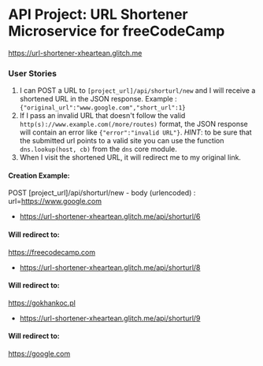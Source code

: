 # API Project: URL Shortener Microservice for freeCodeCamp

https://url-shortener-xheartean.glitch.me

### User Stories

1. I can POST a URL to `[project_url]/api/shorturl/new` and I will receive a shortened URL in the JSON response. Example : `{"original_url":"www.google.com","short_url":1}`
2. If I pass an invalid URL that doesn't follow the valid `http(s)://www.example.com(/more/routes)` format, the JSON response will contain an error like `{"error":"invalid URL"}`. *HINT*: to be sure that the submitted url points to a valid site you can use the function `dns.lookup(host, cb)` from the `dns` core module.
3. When I visit the shortened URL, it will redirect me to my original link.


#### Creation Example:

POST [project_url]/api/shorturl/new - body (urlencoded) :  url=https://www.google.com



* https://url-shortener-xheartean.glitch.me/api/shorturl/6

#### Will redirect to:
https://freecodecamp.com

* https://url-shortener-xheartean.glitch.me/api/shorturl/8

#### Will redirect to:
https://gokhankoc.pl

* https://url-shortener-xheartean.glitch.me/api/shorturl/9

#### Will redirect to:
https://google.com
